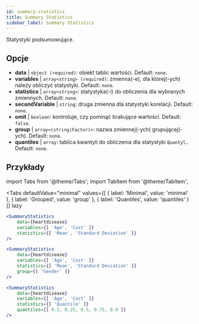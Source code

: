 ```yaml
---
id: summary-statistics 
title: Summary Statistics
sidebar_label: Summary Statistics
---
```


Statystyki podsumowujące.

## Opcje

* __data__ | `object (required)`: obiekt tablic wartości. Default: `none`.
* __variables__ | `array<string> (required)`: zmienna(-e), dla której(-ych) należy obliczyć statystyki. Default: `none`.
* __statistics__ | `array<string>`: statystyka(-i) do obliczenia dla wybranych zmiennych. Default: `none`.
* __secondVariable__ | `string`: druga zmienna dla statystyki korelacji. Default: `none`.
* __omit__ | `boolean`: kontroluje, czy pominąć brakujące wartości. Default: `false`.
* __group__ | `array<(string|Factor)>`: nazwa zmiennej(-ych) grupującej(-ych). Default: `none`.
* __quantiles__ | `array`: tablica kwantyli do obliczenia dla statystyki `Quantyl`.. Default: `none`.


## Przykłady

import Tabs from '@theme/Tabs';
import TabItem from '@theme/TabItem';

<Tabs
    defaultValue="minimal"
    values={[
        { label: 'Minimal', value: 'minimal' },
        { label: 'Grouped', value: 'group' },
        { label: 'Quantiles', value: 'quantiles' }
    ]}
    lazy
>

<TabItem value="minimal">

```jsx live
<SummaryStatistics 
    data={heartdisease} 
    variables={[ 'Age', 'Cost' ]}
    statistics={[ 'Mean', 'Standard Deviation' ]}
/>
```

</TabItem>

<TabItem value="group" >

```jsx live
<SummaryStatistics 
    data={heartdisease} 
    variables={[ 'Age', 'Cost' ]}
    statistics={[ 'Mean', 'Standard Deviation' ]}
    group={[ 'Gender' ]}
/>
```
</TabItem>

<TabItem value="quantiles">

```jsx live
<SummaryStatistics 
    data={heartdisease} 
    variables={[ 'Age', 'Cost' ]}
    statistics={[ 'Quantile' ]}
    quantiles={[ 0.1, 0.25, 0.5, 0.75, 0.9 ]}
/>
```

</TabItem>

</Tabs>

